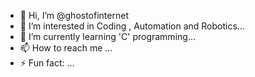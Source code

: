 - 👋 Hi, I’m @ghostofinternet
- 👀 I’m interested in Coding , Automation and Robotics...
- 🌱 I’m currently learning 'C' programming...
- 📫 How to reach me ...
- ⚡ Fun fact: ...

<!---
ghostofinternet/ghostofinternet is a ✨ special ✨ repository because its `README.md` (this file) appears on your GitHub profile.
You can click the Preview link to take a look at your changes.
--->
